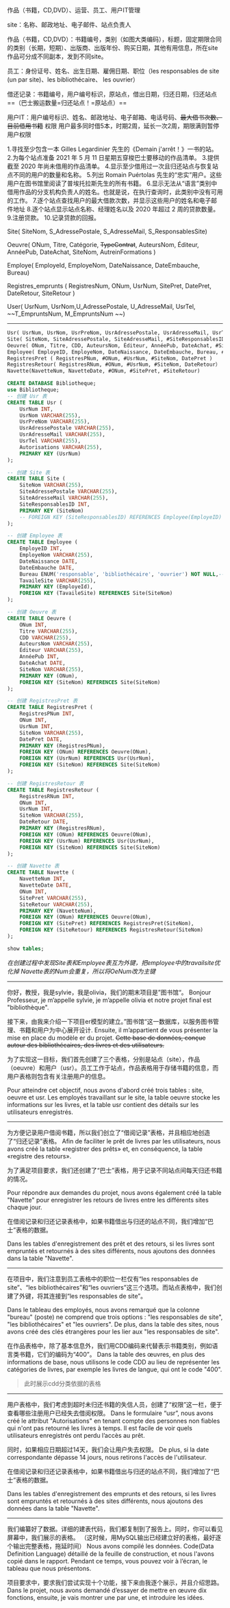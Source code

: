 作品（书籍，CD,DVD）、运营、员工、用户IT管理

site：名称、邮政地址、电子邮件、站点负责人

作品（书籍，CD,DVD）：书籍编号，类别（如图大类编码），标题，固定期限合同的类别（长期，短期）、出版商、出版年份、购买日期，其他有用信息，所在site
作品可分成不同副本，发到不同site。

员工：身份证号、姓名、出生日期、雇佣日期、职位（les responsables de site (un par site)、les bibliothécaire、 les ouvrier）

借还记录：书籍编号，用户编号标识，原站点，借出日期，归还日期，归还站点
==（巴士搬运数量=归还站点！=原站点）==

用户IT：用户编号标识、姓名、邮政地址、电子邮箱、电话号码、~~最大借书次数、目前借用书籍~~ 权限
用户最多同时借5本，时期2周，延长一次2周，期限满则暂停用户权限

1.寻找至少包含一本 Gilles Legardinier 先生的《Demain j'arrêt！》一书的站。
2.为每个站点准备 2021 年 5 月 11 日星期五穿梭巴士要移动的作品清单。
3.提供截至 2020 年尚未借用的作品清单。
4.显示至少借用过一次且归还站点与恢复站点不同的用户的数量和名称。
5.列出 Romain Puértolas 先生的“忠实”用户。这些用户在图书馆里阅读了普埃托拉斯先生的所有书籍。
6.显示无法从“语言”类别中借用作品的分支机构负责人的姓名。也就是说，在执行查询时，此类别中没有可用的工作。
7.逐个站点查找用户的最大借款次数，并显示这些用户的姓名和电子邮件地址
8.逐个站点显示站点名称、经理姓名以及 2020 年超过 2 周的贷款数量。
9.注册贷款。
10.记录贷款的回报。

Site( SiteNom, S_AdressePostale, S_AdresseMail, S_ResponsablesSite)

Oeuvre( ONum, Titre, Catégorie, ~~TypeContrat~~, AuteursNom, Éditeur, AnnéePub, DateAchat, SiteNom, AutreinFormations )

Employe( EmployeId, EmployeNom, DateNaissance, DateEmbauche, Bureau)

Registres_emprunts ( RegistresNum, ONum, UsrNum, SitePret, DatePret, DateRetour, SiteRetour )

User( UsrNum, UsrNom,U_AdressePostale, U_AdresseMail, UsrTel, ~~T_EmpruntsNum, M_EmpruntsNum ~~)

---

```sql
Usr( UsrNum, UsrNom, UsrPreNom, UsrAdressePostale, UsrAdresseMail, UsrTel, Autorisations )
Site( SiteNom, SiteAdressePostale, SiteAdresseMail, #SiteResponsablesID) 
Oeuvre( ONum, Titre, CDD, AuteursNom, Éditeur, AnnéePub, DateAchat, #SiteNom ) 
Employee( EmployeID, EmployeNom, DateNaissance, DateEmbauche, Bureau, #TavaileSite) 
RegistresPret ( RegistresPNum, #ONum, #UsrNum, #SiteNom, DatePret ) 
RegistresRetour( RegistresRNum, #ONum, #UsrNum, #SiteNom, DateRetour） 
Navette(NavetteNum, NavetteDate, #ONum, #SitePret, #SiteRetour) 
```


```sql
CREATE DATABASE Bibliotheque;
use Bibliotheque;
-- 创建 Usr 表
CREATE TABLE Usr (
    UsrNum INT,
    UsrNom VARCHAR(255),
    UsrPreNom VARCHAR(255),
    UsrAdressePostale VARCHAR(255),
    UsrAdresseMail VARCHAR(255),
    UsrTel VARCHAR(255),
    Autorisations VARCHAR(255),
    PRIMARY KEY (UsrNum)
);

-- 创建 Site 表
CREATE TABLE Site (
    SiteNom VARCHAR(255),
    SiteAdressePostale VARCHAR(255),
    SiteAdresseMail VARCHAR(255),
    SiteResponsablesID INT,
    PRIMARY KEY (SiteNom)
    -- FOREIGN KEY (SiteResponsablesID) REFERENCES Employee(EmployeID)
);

-- 创建 Employee 表
CREATE TABLE Employee (
    EmployeID INT,
    EmployeNom VARCHAR(255),
    DateNaissance DATE,
    DateEmbauche DATE,
    Bureau ENUM('responsable', 'bibliothécaire', 'ouvrier') NOT NULL,-- les responsables de site (un par site), les bibliothécaires et les ouvriers.
    TavaileSite VARCHAR(255),
    PRIMARY KEY (EmployeId),
    FOREIGN KEY (TavaileSite) REFERENCES Site(SiteNom)
);

-- 创建 Oeuvre 表
CREATE TABLE Oeuvre (
    ONum INT,
    Titre VARCHAR(255),
    CDD VARCHAR(255),
    AuteursNom VARCHAR(255),
    Éditeur VARCHAR(255),
    AnnéePub INT,
    DateAchat DATE,
    SiteNom VARCHAR(255),
    PRIMARY KEY (ONum),
    FOREIGN KEY (SiteNom) REFERENCES Site(SiteNom)
);

-- 创建 RegistresPret 表
CREATE TABLE RegistresPret (
    RegistresPNum INT,
    ONum INT,
    UsrNum INT,
    SiteNom VARCHAR(255),
    DatePret DATE,
    PRIMARY KEY (RegistresPNum),
    FOREIGN KEY (ONum) REFERENCES Oeuvre(ONum),
    FOREIGN KEY (UsrNum) REFERENCES Usr(UsrNum),
    FOREIGN KEY (SiteNom) REFERENCES Site(SiteNom)
);

-- 创建 RegistresRetour 表
CREATE TABLE RegistresRetour (
    RegistresRNum INT,
    ONum INT,
    UsrNum INT,
    SiteNom VARCHAR(255),
    DateRetour DATE,
    PRIMARY KEY (RegistresRNum),
    FOREIGN KEY (ONum) REFERENCES Oeuvre(ONum),
    FOREIGN KEY (UsrNum) REFERENCES Usr(UsrNum),
    FOREIGN KEY (SiteNom) REFERENCES Site(SiteNom)
);

-- 创建 Navette 表
CREATE TABLE Navette (
	NavetteNum INT,
    NavetteDate DATE,
    ONum INT,
    SitePret VARCHAR(255),
    SiteRetour VARCHAR(255),
    PRIMARY KEY (NavetteNum),
    FOREIGN KEY (ONum) REFERENCES Oeuvre(ONum),
    FOREIGN KEY (SitePret) REFERENCES RegistresPret(SiteNom),
    FOREIGN KEY (SiteRetour) REFERENCES RegistresRetour(SiteNom)
);

show tables;

```

*在创建过程中发现Site表和Employee表互为外键，把employee中的travailsite优化掉*
*Navette表的Num会重复，所以将OeNum改为主键*

---

你好，教授，我是sylvie，我是olivia，我们的期末项目是”图书馆“。
Bonjour Professeur, je m’appelle sylvie, je m’appelle olivia et notre projet final est "bibliothèque".

接下来，由我来介绍一下项目er模型的建立。”图书馆“这一数据库，以服务图书管理、书籍和用户为中心展开设计.
Ensuite, il m’appartient de vous présenter la mise en place du modèle er du projet.  ~~Cette base de données, conçue autour des bibliothécaires, des livres et des utilisateurs.~~

为了实现这一目标，我们首先创建了三个表格，分别是站点（site），作品（oeuvre）和用户（usr）。员工工作于站点，作品表格用于存储书籍的信息，而用户表格则包含有关注册用户的信息。

Pour atteindre cet objectif, nous avons d'abord créé trois tables : site, oeuvre et usr. Les employés travaillant sur le site, la table oeuvre stocke les informations sur les livres, et la table usr contient des détails sur les utilisateurs enregistrés.

---

为方便记录用户借阅书籍，所以我们创立了“借阅记录”表格，并且相应地创造了“归还记录”表格。
Afin de faciliter le prêt de livres par les utilisateurs, nous avons créé la table «registrer des prêts» et, en conséquence, la table «registre des retours».

为了满足项目要求，我们还创建了“巴士”表格，用于记录不同站点间每天归还书籍的情况。

Pour répondre aux demandes du projet, nous avons également créé la table "Navette" pour enregistrer les retours de livres entre les différents sites chaque jour.

在借阅记录和归还记录表格中，如果书籍借出与归还的站点不同，我们增加“巴士”表格的数据。

Dans les tables d'enregistrement des prêt et des retours, si les livres sont empruntés et retournés à des sites différents, nous ajoutons des données dans la table "Navette". 

---

在项目中，我们注意到员工表格中的职位一栏仅有“les responsables de site”、“les bibliothécaires”和“les ouvriers”这三个选项。而站点表格中，我们创建了外键，将其连接到“les responsables de site”。

Dans le tableau des employés, nous avons remarqué que la colonne "bureau" (poste) ne comprend que trois options : "les responsables de site", "les bibliothécaires" et "les ouvriers". De plus, dans la table des sites, nous avons créé des clés étrangères pour les lier aux "les responsables de site".

在作品表格中，除了基本信息外，我们用CDD编码来代替表示书籍类别，例如语言类书籍，它们的编码为“400”。
Dans la table des œuvres, en plus des informations de base, nous utilisons le code CDD au lieu de représenter les catégories de livres, par exemple les livres de langue, qui ont le code "400".

> 此时展示cdd分类依据的表格

---

用户表格中，我们考虑到超时未归还书籍的失信人员，创建了“权限”这一栏，便于查看哪些注册用户已经失去借阅权限。
Dans le formulaire “usr”, nous avons créé le attribut "Autorisations" en tenant compte des personnes non fiables qui n'ont pas retourné les livres à temps. Il est facile de voir quels utilisateurs enregistrés ont perdu l’accès au prêt.

同时，如果相应日期超过14天，我们会让用户失去权限。
De plus, si la date correspondante dépasse 14 jours, nous retirons l'accès de l'utilisateur.

在借阅记录和归还记录表格中，如果书籍借出与归还的站点不同，我们增加了“巴士”表格的数据。

Dans les tables d'enregistrement des emprunts et des retours, si les livres sont empruntés et retournés à des sites différents, nous ajoutons des données dans la table "Navette". 

---

我们编纂好了数据。详细的建表代码，我们都复制到了报告上。同时，你可以看见屏幕中，我们展示的表格。
（这时候，用MySQL输出已经建立好的表格，最好逐个输出完整表格，拖延时间）
Nous avons compilé les données. Code(Data Definition Language) détaillé de la feuille de construction, et nous l'avons copié dans le rapport. Pendant ce temps, vous pouvez voir à l’écran, le tableau que nous présentons.

项目要求中，要求我们尝试实现十个功能，接下来由我逐个展示，并且介绍思路。
Dans le projet, nous avons demandé d’essayer de mettre en œuvre dix fonctions, ensuite, je vais montrer une par une, et introduire les idées.
